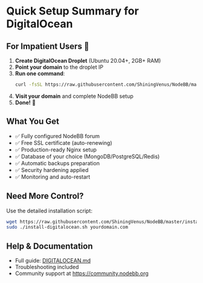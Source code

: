 # Quick Setup Summary for DigitalOcean

## For Impatient Users 🚀

1. **Create DigitalOcean Droplet** (Ubuntu 20.04+, 2GB+ RAM)
2. **Point your domain** to the droplet IP
3. **Run one command**:
   ```bash
   curl -fsSL https://raw.githubusercontent.com/ShiningVenus/NodeBB/master/install-quick.sh | sudo bash -s yourdomain.com
   ```
4. **Visit your domain** and complete NodeBB setup
5. **Done!** 🎉

## What You Get
- ✅ Fully configured NodeBB forum
- ✅ Free SSL certificate (auto-renewing)
- ✅ Production-ready Nginx setup
- ✅ Database of your choice (MongoDB/PostgreSQL/Redis)
- ✅ Automatic backups preparation
- ✅ Security hardening applied
- ✅ Monitoring and auto-restart

## Need More Control?
Use the detailed installation script:
```bash
wget https://raw.githubusercontent.com/ShiningVenus/NodeBB/master/install-digitalocean.sh
sudo ./install-digitalocean.sh yourdomain.com
```

## Help & Documentation
- Full guide: [DIGITALOCEAN.md](DIGITALOCEAN.md)
- Troubleshooting included
- Community support at https://community.nodebb.org